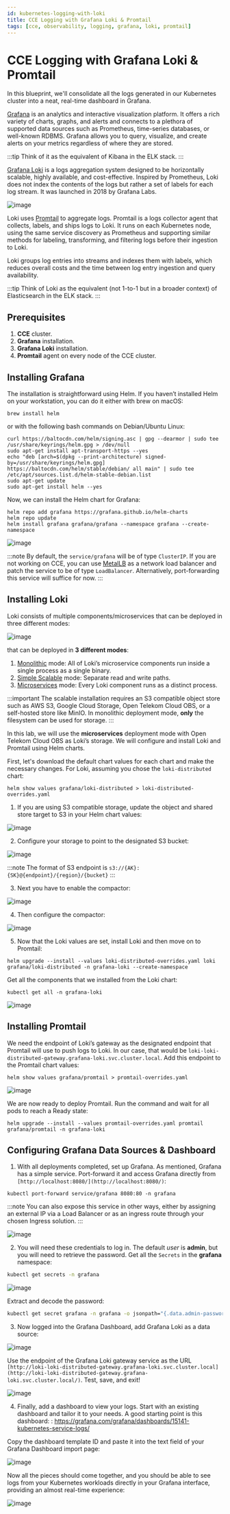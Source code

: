 ```yaml
---
id: kubernetes-logging-with-loki
title: CCE Logging with Grafana Loki & Promtail
tags: [cce, observability, logging, grafana, loki, promtail]
---
```


# CCE Logging with Grafana Loki & Promtail

In this blueprint, we'll consolidate all the logs generated in our Kubernetes cluster into a neat, real-time dashboard in Grafana.

[Grafana](https://grafana.com/) is an analytics and interactive visualization platform. It offers a rich variety of charts, graphs, and alerts and connects to a plethora of supported data sources such as Prometheus, time-series databases, or well-known RDBMS. Grafana allows you to query, visualize, and create alerts on your metrics regardless of where they are stored.

:::tip
Think of it as the equivalent of Kibana in the ELK stack.
:::

[Grafana Loki](https://grafana.com/oss/loki/) is a logs aggregation system designed to be horizontally scalable, highly available, and cost-effective. Inspired by Prometheus, Loki does not index the contents of the logs but rather a set of labels for each log stream. It was launched in 2018 by Grafana Labs.


![image](https://arch-assets-dev.obs.eu-de.otc.t-systems.com/static/img/docs/blueprints/by-use-case/observability/kubernetes-logging-with-loki/1_x7vfbTFPrJDX9n99xuigmw.webp)

Loki uses [Promtail](https://grafana.com/docs/loki/latest/send-data/promtail/) to aggregate logs. Promtail is a logs collector agent that collects, labels, and ships logs to Loki. It runs on each Kubernetes node, using the same service discovery as Prometheus and supporting similar methods for labeling, transforming, and filtering logs before their ingestion to Loki.

Loki groups log entries into streams and indexes them with labels, which reduces overall costs and the time between log entry ingestion and query availability.

:::tip
Think of Loki as the equivalent (not 1-to-1 but in a broader context) of Elasticsearch in the ELK stack.
:::

## Prerequisites

1.  **CCE** cluster.
2.  **Grafana** installation.
3.  **Grafana Loki** installation.
4.  **Promtail** agent on every node of the CCE cluster.

## Installing Grafana

The installation is straightforward using Helm. If you haven’t installed Helm on your workstation, you can do it either with brew on macOS:

```shell
brew install helm
```

or with the following bash commands on Debian/Ubuntu Linux:

```shell
curl https://baltocdn.com/helm/signing.asc | gpg --dearmor | sudo tee /usr/share/keyrings/helm.gpg > /dev/null
sudo apt-get install apt-transport-https --yes
echo "deb [arch=$(dpkg --print-architecture) signed-by=/usr/share/keyrings/helm.gpg] https://baltocdn.com/helm/stable/debian/ all main" | sudo tee /etc/apt/sources.list.d/helm-stable-debian.list
sudo apt-get update
sudo apt-get install helm --yes
```

Now, we can install the Helm chart for Grafana:

```shell
helm repo add grafana https://grafana.github.io/helm-charts
helm repo update
helm install grafana grafana/grafana --namespace grafana --create-namespace
```

![image](https://arch-assets-dev.obs.eu-de.otc.t-systems.com/static/img/docs/blueprints/by-use-case/observability/kubernetes-logging-with-loki/1_m8J4oWftIIhbRunvacQ9JA.webp)

:::note
By default, the `service/grafana` will be of type `ClusterIP`. If you are not working on CCE, you can use [MetalLB](https://metallb.io/) as a network load balancer and patch the service to be of type `LoadBalancer`. Alternatively, port-forwarding this service will suffice for now.
:::

## Installing Loki

Loki consists of multiple components/microservices that can be deployed in three different modes:

![image](https://arch-assets-dev.obs.eu-de.otc.t-systems.com/static/img/docs/blueprints/by-use-case/observability/kubernetes-logging-with-loki/1_dxVzmGkmFHgkuyJmW1VK3g.webp)

that can be deployed in **3 different modes**:

1.  [Monolithic](https://grafana.com/docs/loki/latest/fundamentals/architecture/deployment-modes/#monolithic-mode) mode: All of Loki’s microservice components run inside a single process as a single binary.
2.  [Simple Scalable](https://grafana.com/docs/loki/latest/fundamentals/architecture/deployment-modes/#simple-scalable-deployment-mode) mode:  Separate read and write paths.
3.  [Microservices](https://grafana.com/docs/loki/latest/fundamentals/architecture/deployment-modes/#microservices-mode) mode: Every Loki component runs as a distinct process.

:::important
The scalable installation requires an S3 compatible object store such as AWS S3, Google Cloud Storage, Open Telekom Cloud OBS, or a self-hosted store like MinIO. In monolithic deployment mode, **only** the filesystem can be used for storage.
:::

In this lab, we will use the **microservices** deployment mode with Open Telekom Cloud OBS as Loki’s storage. We will configure and install Loki and Promtail using Helm charts.

First, let's download the default chart values for each chart and make the necessary changes. For Loki, assuming you chose the `loki-distributed` chart:

```shell
helm show values grafana/loki-distributed > loki-distributed-overrides.yaml
```

1. If you are using S3 compatible storage, update the object and shared store target to S3 in your Helm chart values:

![image](https://arch-assets-dev.obs.eu-de.otc.t-systems.com/static/img/docs/blueprints/by-use-case/observability/kubernetes-logging-with-loki/1_m6H5W8D5FxdxunL0PYZjmQ.webp)

2. Configure your storage to point to the designated S3 bucket:

![image](https://arch-assets-dev.obs.eu-de.otc.t-systems.com/static/img/docs/blueprints/by-use-case/observability/kubernetes-logging-with-loki/1_be63glOSUO7fwc21h1KVDA.webp)

:::note
The format of S3 endpoint is `s3://{AK}:{SK}@{endpoint}/{region}/{bucket}`
:::

3. Next you have to enable the compactor:

![image](https://arch-assets-dev.obs.eu-de.otc.t-systems.com/static/img/docs/blueprints/by-use-case/observability/kubernetes-logging-with-loki/1_QQU5x7QDEmOBj95hOiAaAw.webp)

4. Then configure the compactor:

![image](https://arch-assets-dev.obs.eu-de.otc.t-systems.com/static/img/docs/blueprints/by-use-case/observability/kubernetes-logging-with-loki/1_SL6Snpm9qU_ubI3DrfPskA.webp)


5. Now that the Loki values are set, install Loki and then move on to Promtail:

```shell
helm upgrade --install --values loki-distributed-overrides.yaml loki grafana/loki-distributed -n grafana-loki --create-namespace
```

Get all the components that we installed from the Loki chart:

```
kubectl get all -n grafana-loki
```

![image](https://arch-assets-dev.obs.eu-de.otc.t-systems.com/static/img/docs/blueprints/by-use-case/observability/kubernetes-logging-with-loki/1_0WVdeJICkfrez73x43r1bQ.webp)


## Installing Promtail

We need the endpoint of Loki’s gateway as the designated endpoint that Promtail will use to push logs to Loki. In our case, that would be `loki-loki-distributed-gateway.grafana-loki.svc.cluster.local`. Add this endpoint to the Promtail chart values:

```shell
helm show values grafana/promtail > promtail-overrides.yaml
```

![image](https://arch-assets-dev.obs.eu-de.otc.t-systems.com/static/img/docs/blueprints/by-use-case/observability/kubernetes-logging-with-loki/1_-MaxuCNpIezRgFm-VQZ_ow.webp)

We are now ready to deploy Promtail. Run the command and wait for all pods to reach a Ready state:

```shell
helm upgrade --install --values promtail-overrides.yaml promtail grafana/promtail -n grafana-loki
```

## Configuring Grafana Data Sources & Dashboard

1. With all deployments completed, set up Grafana. As mentioned, Grafana has a simple service. Port-forward it and access Grafana directly from  `[http://localhost:8080/](http://localhost:8080/)`:

```
kubectl port-forward service/grafana 8080:80 -n grafana
```

:::note
You can also expose this service in other ways, either by assigning an external IP via a Load Balancer or as an ingress route through your chosen Ingress solution.
:::

![image](https://arch-assets-dev.obs.eu-de.otc.t-systems.com/static/img/docs/blueprints/by-use-case/observability/kubernetes-logging-with-loki/1_dSCLtTxGHOeAawTkJGI0lg.webp)


2. You will need these credentials to log in. The default *user* is **admin**, but you will need to retrieve the password. Get all the `Secrets` in the **grafana** namespace:

```bash
kubectl get secrets -n grafana
```

![image](https://arch-assets-dev.obs.eu-de.otc.t-systems.com/static/img/docs/blueprints/by-use-case/observability/kubernetes-logging-with-loki/1_t_0OqRNB4kaMlbUpQZkshQ.webp)

Extract and decode the password:

```bash
kubectl get secret grafana -n grafana -o jsonpath="{.data.admin-password}" | base64 --decode ; echo
```

3. Now logged into the Grafana Dashboard, add Grafana Loki as a data source:

![image](https://arch-assets-dev.obs.eu-de.otc.t-systems.com/static/img/docs/blueprints/by-use-case/observability/kubernetes-logging-with-loki/1_R2CxfRgIMj9uXGzYMcA0GA.webp)

Use the endpoint of the Grafana Loki gateway service as the URL `[http://loki-loki-distributed-gateway.grafana-loki.svc.cluster.local](http://loki-loki-distributed-gateway.grafana-loki.svc.cluster.local/)`. Test, save, and exit!

![image](https://arch-assets-dev.obs.eu-de.otc.t-systems.com/static/img/docs/blueprints/by-use-case/observability/kubernetes-logging-with-loki/1_0ILMUg1ZbO5W--NfKjkeWQ.webp)

4. Finally, add a dashboard to view your logs. Start with an existing dashboard and tailor it to your needs. A good starting point is this dashboard: : https://grafana.com/grafana/dashboards/15141-kubernetes-service-logs/
   
Copy the dashboard template ID and paste it into the text field of your Grafana Dashboard import page:

![image](https://arch-assets-dev.obs.eu-de.otc.t-systems.com/static/img/docs/blueprints/by-use-case/observability/kubernetes-logging-with-loki/1_bPVWpLNj1oS71KIZQI6A9Q.webp)


Now all the pieces should come together, and you should be able to see logs from your Kubernetes workloads directly in your Grafana interface, providing an almost real-time experience:

![image](https://arch-assets-dev.obs.eu-de.otc.t-systems.com/static/img/docs/blueprints/by-use-case/observability/kubernetes-logging-with-loki/1_JhD38QI651EA3UW_LYF_qg.webp)

